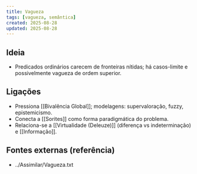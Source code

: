 ```yaml
---
title: Vagueza
tags: [vagueza, semântica]
created: 2025-08-28
updated: 2025-08-28
---
```


## Ideia
- Predicados ordinários carecem de fronteiras nítidas; há casos-limite e possivelmente vagueza de ordem superior.

## Ligações
- Pressiona [[Bivalência Global]]; modelagens: supervaloração, fuzzy, epistemicismo.
- Conecta a [[Sorites]] como forma paradigmática do problema.
- Relaciona-se a [[Virtualidade (Deleuze)]] (diferença vs indeterminação) e [[Informação]].

## Fontes externas (referência)
- ../Assimilar/Vagueza.txt

